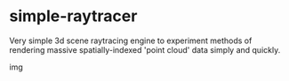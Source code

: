 # simple-raytracer
Very simple 3d scene raytracing engine to experiment methods of rendering massive spatially-indexed 'point cloud' data simply and quickly.  

img
